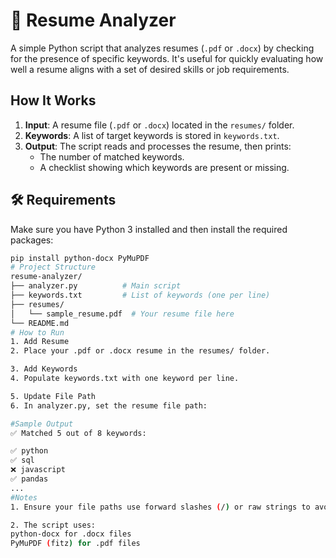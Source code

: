 # 📄 Resume Analyzer

A simple Python script that analyzes resumes (`.pdf` or `.docx`) by checking for the presence of specific keywords. It's useful for quickly evaluating how well a resume aligns with a set of desired skills or job requirements.

## How It Works

1. **Input**: A resume file (`.pdf` or `.docx`) located in the `resumes/` folder.
2. **Keywords**: A list of target keywords is stored in `keywords.txt`.
3. **Output**: The script reads and processes the resume, then prints:
   - The number of matched keywords.
   - A checklist showing which keywords are present or missing.

## 🛠️ Requirements

Make sure you have Python 3 installed and then install the required packages:

```bash
pip install python-docx PyMuPDF
# Project Structure
resume-analyzer/
├── analyzer.py          # Main script
├── keywords.txt         # List of keywords (one per line)
├── resumes/
│   └── sample_resume.pdf  # Your resume file here
└── README.md
# How to Run
1. Add Resume
2. Place your .pdf or .docx resume in the resumes/ folder.

3. Add Keywords
4. Populate keywords.txt with one keyword per line.

5. Update File Path
6. In analyzer.py, set the resume file path:

#Sample Output
✅ Matched 5 out of 8 keywords:

✅ python
✅ sql
❌ javascript
✅ pandas
...
#Notes
1. Ensure your file paths use forward slashes (/) or raw strings to avoid escape sequence issues in Windows.

2. The script uses: 
python-docx for .docx files
PyMuPDF (fitz) for .pdf files


